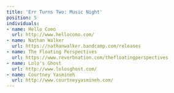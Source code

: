 ```yaml
---
title: 'Err Turns Two: Music Night'
position: 5
individuals:
- name: Hello Como
  url: http://www.hellocomo.com/
- name: Nathan Walker
  url: https://nathanwalker.bandcamp.com/releases
- name: The Floating Perspectives
  url: https://www.reverbnation.com/thefloatingperspectives
- name: Lolo's Ghost
  url: http://www.lolosghost.com/
- name: Courtney Yasmineh
  url: http://www.courtneyyasmineh.com/
---
```


